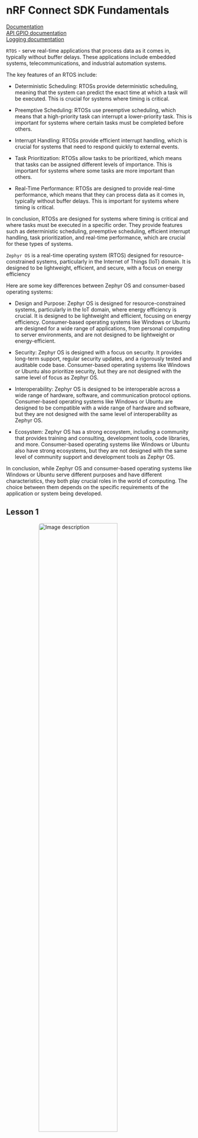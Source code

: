 # nRF Connect SDK Fundamentals

[Documentation](https://developer.nordicsemi.com/nRF_Connect_SDK/doc/latest/nrf/index.html)</br>
[API GPIO documentation](https://developer.nordicsemi.com/nRF_Connect_SDK/doc/latest/zephyr/hardware/peripherals/gpio.html)</br>
[Logging documentation](https://developer.nordicsemi.com/nRF_Connect_SDK/doc/latest/zephyr/services/logging/index.html#logging-api)</br>

`RTOS` - serve real-time applications that process data as it comes in, typically without buffer delays. These applications include embedded systems,
telecommunications, and industrial automation systems.

The key features of an RTOS include:

- Deterministic Scheduling: RTOSs provide deterministic scheduling, meaning that the system can predict the exact time at which a task will be executed.
This is crucial for systems where timing is critical.

- Preemptive Scheduling: RTOSs use preemptive scheduling, which means that a high-priority task can interrupt a lower-priority task. This is important
for systems where certain tasks must be completed before others.

- Interrupt Handling: RTOSs provide efficient interrupt handling, which is crucial for systems that need to respond quickly to external events.

- Task Prioritization: RTOSs allow tasks to be prioritized, which means that tasks can be assigned different levels of importance. This is important
for systems where some tasks are more important than others.

- Real-Time Performance: RTOSs are designed to provide real-time performance, which means that they can process data as it comes in, typically without
buffer delays. This is important for systems where timing is critical.

In conclusion, RTOSs are designed for systems where timing is critical and where tasks must be executed in a specific order. They provide features such
as deterministic scheduling, preemptive scheduling, efficient interrupt handling, task prioritization, and real-time performance, which are crucial
for these types of systems.

`Zephyr OS` is a real-time operating system (RTOS) designed for resource-constrained systems, particularly in the Internet of Things (IoT) domain.
It is designed to be lightweight, efficient, and secure, with a focus on energy efficiency

Here are some key differences between Zephyr OS and consumer-based operating systems:

- Design and Purpose: Zephyr OS is designed for resource-constrained systems, particularly in the IoT domain, where energy efficiency is crucial.
It is designed to be lightweight and efficient, focusing on energy efficiency. Consumer-based operating systems like Windows or Ubuntu are designed
for a wide range of applications, from personal computing to server environments, and are not designed to be lightweight or energy-efficient.

- Security: Zephyr OS is designed with a focus on security. It provides long-term support, regular security updates, and a rigorously tested and
auditable code base. Consumer-based operating systems like Windows or Ubuntu also prioritize security, but they are not designed with the same level of
focus as Zephyr OS.

- Interoperability: Zephyr OS is designed to be interoperable across a wide range of hardware, software, and communication protocol options.
Consumer-based operating systems like Windows or Ubuntu are designed to be compatible with a wide range of hardware and software, but they are not
designed with the same level of interoperability as Zephyr OS.

- Ecosystem: Zephyr OS has a strong ecosystem, including a community that provides training and consulting, development tools, code libraries, and more.
Consumer-based operating systems like Windows or Ubuntu also have strong ecosystems, but they are not designed with the same level of community support
and development tools as Zephyr OS.

In conclusion, while Zephyr OS and consumer-based operating systems like Windows or Ubuntu serve different purposes and have different characteristics,
they both play crucial roles in the world of computing. The choice between them depends on the specific requirements of the application or system
being developed.

## Lesson 1

<img src="./assets/nRF_connect_sdk_2-01.png" alt="Image description"
style="display: block; margin: auto; width: 65%; height: auto; border-radius: 8px;">

`Zephyr RTOS` is an open-source real-time operating system for connected and resource-constrained embedded devices. It includes a scheduler that ensures
predictable/deterministic execution patterns and abstracts out the timing requirements. It also comes with a rich set of fundamental libraries and middleware
that simplifies development and helps reduce a product’s time to market. Zephyr RTOS is highly configurable and enables scalable configurations from
very small configurations for memory-constrained devices (minimum 8 kilobytes, for example, simple LED blinking application) to powerful, feature-rich,
high-processing power devices (multiple MBs of memory) with large memory configurations.

Internally, the nRF Connect SDK code is organized into four main repositories:

- nrf – Applications, samples, connectivity protocols (Nordic)
- nrfxlib – Common libraries and stacks (Nordic)
- Zephyr – RTOS & Board configurations (open source)
- MCUBoot – Secure Bootloader (open source)

<img src="./assets/Lesson_1_build_process-04.png" alt="Image description"
style="display: block; margin: auto; width: 85%; height: auto; border-radius: 8px;">

`west` is a core command-line utility that is internally invoked by the nRF Connect for VS Code to do many tasks including building, and flashing
applications to your board.

The `devicetree` describes the hardware and `Kconfig` generates definitions that configure the whole system.

## Lesson 2

examine how hardware is described in nRF Connect SDK, whether it is a development kit (DK), a System on Chip (SoC), a System in a Package (SiP).

Objectives

- Examine the devicetree API <zephyr/devicetree.h>
- Examine board-level devicetree .dts
- Examine SoC-level devicetree .dtsi
- Understand the purpose of devicetree binding files (.yaml) and the compatible property
- Understand the device driver model <zephyr/device.h>
- Analyze the decoupling between a device driver API and a device driver implementation and the need to have a device pointer
- Examine the generic GPIO interface APIs <zephyr/drivers/gpio.h>
- Practice through hands-on exercises configuring GPIO pins and learn how to read/write to/from GPIO pins and how to set up interrupts for input GPIO pins

### Devicetree

```sh
/dts-v1/;
/ {
        a-node {
                subnode_label: a-sub-node {
                        foo = <3>;
                };
        };
};
```

#### Devicetree bindings (YAML files)

It declares requirements on the contents of devicetree nodes, and provides semantic information about the contents of valid nodes.

```yaml
compatible: "nordic,nrf-sample"
properties:
  num-sample:
    type: int
    required: true
```

Sample DTS file (.dts) with the node `node0` that is set to the compatible `nordic,nrf-sample`. This means the `node0` node must have the required property
`num-sample` and that property must be assigned an integer value. Otherwise, the build will fail.

```sh
node0 {
     compatible = "nordic,nrf-sample";
     num-sample = <3>;
};
```

#### Aliases

name of the property is the name of that alias and the value of the property is a reference to a node in the device tree.

```sh
/ {
        aliases {
                subnode_alias = &subnode_label;
        };
};
```

The purpose here is that your C/C++ application code (Ex: main.c) will use the alias. The definition of fixed aliases (Ex: led0 for the first LED on a
board ) in boards’ dts files can make the application code more portable, as it can avoid hard-coding varying device node names and make the application
code more flexible to changes in the board used.

#### Accessing the devicetree

[Ways to get node-identifier](https://developer.nordicsemi.com/nRF_Connect_SDK/doc/latest/zephyr/build/dts/api-usage.html#node-identifiers)

To get information about a particular devicetree node in your source code, you need a node identifier for it. This is just a C macro that refers to
the node.

node identifier of a-sub-node:

```sh
DT_NODELABEL(subnode-label)
```

To get the value assigned to a certain devicetree property, we can use the macro DT_PROP().

```sh
DT_PROP(DT_NODELABEL(subnode-label), foo)
```

Device tree file is available in path: `<install_path>\zephyr\boards\arm\nrf52833dk_nrf52833\nrf52833dk_nrf52833.dts.`

```sh
cd /home/deimos/ncs/v2.5.0-rc2/zephyr/boards/arm/nrf52dk_nrf52832
code ./nrf52dk_nrf52832.dts
```

### Device driver model

In order to interact with a hardware peripheral or a system block, we need to use a device driver (or driver for short), which is software that deals
with the low-level details of configuring the hardware the way we want.

The following code snippet will take the devicetree node identifier returned by DT_NODELABEL() and return a pointer to the device object.
Then `device_is_ready()` verifies that the device is ready for use, i.e. in a state so that it can be used with its standard API.

```cpp
const struct device *dev;
dev = DEVICE_DT_GET(DT_NODELABEL(uart0));
if (!device_is_ready(dev)) {
    return;
}
```

### GPIO Generic API

To interact with the General-Purpose Input/Output (GPIO) peripheral, we can use the generic API <zephyr/drivers/gpio.h>, which provides user-friendly
functions to interact with GPIO peripherals.

When using any driver in Zephyr, the first step is to initialize it by retrieving the device pointer.

#### Initializing the API

Before using the device pointer contained in gpio_dt_spec led, we need to check if it’s ready using `device_is_ready()`.

```cpp
if (!device_is_ready(led.port)) {
    return;
}
```

#### Configure a single pin

This is done by calling the function `gpio_pin_configure_dt()`, which has the following signature:

```cpp
gpio_pin_configure_dt(&led, GPIO_OUTPUT);
```

The following line configures the pin led.pin as an output that is active low.

```cpp
gpio_pin_configure_dt(&led, GPIO_OUTPUT | GPIO_ACTIVE_LOW);
```

#### Write to an output pin

Writing to an output pin is straightforward by using the function `gpio_pin_set_dt()`, which has the following signature

For example, the following line sets the pin associated with gpio_dt_spec led, which can be denoted as led.pin, to logic 1 “active state”:

```cpp
gpio_pin_set_dt(&led, 1);
```

For example, the following line will toggle the pin led.pin, whenever this API is called.

```cpp
gpio_pin_toggle_dt(&led);
```

#### Read from an input pin

Reading a pin configured as an input is not as straightforward as writing to a pin configured as an output.
There are two possible methods to read the status of an input pin:

##### Polling

Polling means continuously reading the status of the pin to check if it has changed. To read the current status of a pin, all you need to do is to
call the function `gpio_pin_get_dt()`

For example, the following line reads the current status of led.pin saves it in a variable called val.

```cpp
val = gpio_pin_get_dt(&led);
```

##### Interrupt method

(Interrupt handler is also known as an interrupt service routine)

You can only configure an interrupt on a GPIO pin configured as an input.

1. Configure the interrupt on a pin.

   The following line will configure an interrupt on dev.pin on the change to logical level 1.

   ```cpp
   gpio_pin_interrupt_configure_dt(&button,GPIO_INT_EDGE_TO_ACTIVE);
   ```

2. Define the callback function `pin_isr()`.

   The signature (prototype) of the callback function is shown below

   ```cpp
   void pin_isr(const struct device *dev, struct gpio_callback *cb, gpio_port_pins_t pins);
   ```

3. Define a variable of type static struct `gpio_callback` as shown in the code line below.

   ```cpp
   static struct gpio_callback pin_cb_data;
   ```

4. Initialize the gpio callback variable `pin_cb_data` using `gpio_init_callback()`.

   For example, the following line will initialize the `pin_cb_data` variable with the callback function `pin_isr` and the bit mask of pin `dev.pin`.
   Note the use of the macro `BIT(n)`, which simply gets an unsigned integer with bit position `n` set.

   ```cpp
   gpio_init_callback(&pin_cb_data, pin_isr, BIT(dev.pin));
   ```

5. The final step is to add the callback function through the function `gpio_add_callback()`.

   For example, the following line adds the callback function that we set up in the previous steps.

   ```cpp
   gpio_add_callback(button.port, &pin_cb_data);
   ```

### Program example - blinky

1. Include modules

   ```cpp
   #include <zephyr/kernel.h>
   #include <zephyr/drivers/gpio.h>
   ```

2. Define the node identifier

   ```cpp
   #define LED0_NODE DT_ALIAS(led0)
   ```

3. Retrieve the device pointer, pin number, and configuration flags.

   ```cpp
   static const struct gpio_dt_spec led = GPIO_DT_SPEC_GET(LED0_NODE,  gpios);
   ```

4. Verify that the device is ready for use

   ```cpp
   if (!device_is_ready(led.port)) {
       return;
   }
   ```

5. Configure the GPIO pin

   ```cpp
   int ret;
   ret = gpio_pin_configure_dt(&led, GPIO_OUTPUT_ACTIVE);
   if (ret < 0) {
       return;
   }
   ```

6. Continuously toggle the GPIO pin

   ```cpp
   while (1) {
       ret = gpio_pin_toggle_dt(&led);
       if (ret < 0) {
           return;
       }
       k_msleep(SLEEP_TIME_MS);
   }
   ```

## Lesson 3

Create a minimal working application from scratch and add our own custom files and configurations to customize the application.

```sh
app/
|-- CMakeLists.txt
|-- Kconfig
|-- prj.conf
|-- <board_name>.overlay
|-- src/
    |-- main.c
```

Objectives

- Understand the use of Kconfig configuration files to enable and configure the different software modules available in the nRF Connect SDK
- Examine an application configuration file and a board configuration file and understand the relation between them
- Learn how to explore the available configuration options of a certain software module using guiconfig
- Understand multi-image builds, and how a child-image is added to your application
- Practice through hands-on exercises how to create an application from scratch, and how to add modules using Kconfig and modify the devicetree

### Configuration files

#### Application & board

Each configuration option must start with the prefix CONFIG_ followed by the name of the software module to configure, then the value to be set, with
no spaces around the equals sign.

```sh
CONFIG_<symbol_name>=<value>
```

- App cfg: prj.conf
- Brd cfg: <board_name>_defconfig in <nRF Connect SDK Installation Path>\zephyr\boards\arm\nrf52833dk_nrf52833.

You should never modify any board configuration files. Instead, rely on the application configuration file to set newconfigurations
and subsequently overwrite any default board configurations if needed.  If you change the board configuration file directly, then these changes will
apply for all projects using that board.

#### Kernel Configuration (Kconfig)

An alternative way to modify the contents of the prj.conf (application configuration file) is by using the Kconfig view.
It groups all functionalities provided by the Zephyr kernel into menus and submenus which can be viewed in a graphical tree format.

If instead of Kconfig, you find GUIconfig, you can still view Kconfig by viewing the submenu under Guiconfig.

<img src="./assets/kconfig.png" alt="Image description"
style="display: block; margin: auto; width: 85%; height: auto; border-radius: 8px;">

### Devicetree overlays, CMake, and multi-image builds

(PATH to fully compiled devicetree of a build: application_path/build/zephyr/zephyr.dts)

It is not recommended to modify the devicetree directly, so instead we use devicetree overlays to do this.
The overlay only needs to include the node and property it wants to modify.

```sh
&spi1{
 status = "okay";
};
&pinctrl {
 spi1_default: spi1_default {
  group1 {
   psels = <NRF_PSEL(SPIM_MOSI, 0, 25)>;
  };
 };
 spi1_sleep: spi1_sleep {
  group1 {
   psels = <NRF_PSEL(SPIM_MOSI, 0, 25)>;
  };
 };
};
```

The overlay file shown above will set node spi1 to have the status okay, essentially enabling this node. Then it is changing the pin configuration for
the SPIM_MOSI line to pin 25 by changing the appropriate sub-nodes and properties in the &pinctrl node. Note that you must change the pin configuration
for both the default and sleep states.

### CMake

The file `CMakeLists.txt` is the main CMake project file and the source of this build process configuration.

### Multi-Image Builds

he firmware running on a device can consist of one application or image, or it can consist of multiple images, making it a multi-image build.

Multi-image builds are used in the following cases:

- Applications that have DFU enabled (serial, USB-CDC, BLE, etc.)
- Multi-core or multi-partition targets (nRF53 and nRF9160)

### App from scratch

Necessary 3 files:

- `/src/main.c`
- `prj.conf`
- `CMakeLists.txt`

CMakeLists

```sh
cmake_minimum_required(VERSION 3.20.0)
find_package(Zephyr REQUIRED HINTS $ENV{ZEPHYR_BASE})
project(hello_world)
target_sources(app PRIVATE src/main.c)
```

main.c

```cpp
#include <zephyr/kernel.h>
#include <zephyr/sys/printk.h>

void main(void)
{
 while(1) {
  printk("Hello World!\n\r");
  k_msleep(1000);
 }
}
```

### Adding custom configurations

create a file called Kconfig in the application directory (the same location as CMakeLists.txt and prj.conf). Make sure the file does not have a file extension.

```sh
source "Kconfig.zephyr"
config MYFUNCTION
  bool "Enable my function"
  default n
```

In CMakeLists.txt, we want the addition of the custom files to be conditional. Change the last line to use the function target_sources_ifdef(), like this:

```sh
target_sources_ifdef(CONFIG_MYFUNCTION app PRIVATE src/myfunction.c)
```

Enable the config by adding the following line to prj.conf

```sh
CONFIG_MYFUNCTION=y
```

Update main.c

```cpp
#include <zephyr/kernel.h>
#include <zephyr/sys/printk.h>
#ifdef CONFIG_MYFUNCTION
#include "myfunction.h"
#endif
void main(void)
{
 while(1){
  #ifdef CONFIG_MYFUNCTION
  int a = 3, b = 4;
   printk("The sum of %d and %d is %d\n\r", a, b, sum(a,b));
  #else
   printk("MYFUNCTION not enabled\r\n");
   return;
  #endif
  k_msleep(1000);
 }
}
```

Build and flash the application

If you will change in prj.conf to

```sh
CONFIG_MYFUNCTION=n
```

you will get the output: `MYFUNCTION not enabled`

### Modifying the devicetree - changing the baud rate at which information is sent to the console

Create an overlay file in the application directory (the same location as CMakeLists.txt and prj.conf) with the name of the board you’re using,
in our case nrf52833dk_nrf52833.overlay

In nRF Connect for VS Code, in the Details View, there is an option to create an overlay file with the same board name used for the build.

Add the following to the overlay file, which can be found in the root directory of the application, to change this property:

```sh
&uart0 {
 current-speed = <9600>;
};
```

Do a `pristine build` and flash the sample to the board.

Observe that the serial terminal doesn’t show any output. This is because we changed the baud rate in the application to 9600 baud/sec while the
serial terminal is launched with the default baud rate of 115200 baud/sec

## Lesson 4

We will learn more about logging using both the simple method of `printk()` and a sophisticated method using the advanced logging module.

- Learn how to print strings and formatted strings to a console using `printk()`
- Recognize the limitations of `printk()`
- Learn how to print strings and formatted strings to a console using the logger module
- Learn how to hex dump variables using the logger module
- Explore the logger module features
- Practice through hands-on exercises enabling/configuring software modules

### `printk()`

```cpp
#include <zephyr/sys/printk.h>
```

The syntax `printk()` is similar to the standard printf() in C.
However, `printk()` is a less advanced function that only supports a subset of the features that printf() does, making it optimized for embedded development.

A basic set of specifiers are supported:

- Signed decimal: %d, %i and its subcategories
- Unsigned decimal: %u and its subcategories
- Unsigned hexadecimal: %x (%X is treated as %x)
- Pointer: %p
- String: %s
- Character: %c
- Percent: %%
- New line: \n
- Carriage return: \r

Field width (with or without leading zeroes) is supported. Length attributes h, hh, l, ll and z are supported.
However, integral values with lld and lli are only printed if they fit in a long, otherwise ERR is printed.
Full 64-bit values may be printed with llx. Flags and precision attributes (float and double) are not supported by default,
but can be enabled manually (lesson 6).

Examples of use:

```cpp
printk("Button 1 was pressed!\n\r");

int x = 44;
printk("The value of x is %d\n\r",x);
```

To use `printk()` you need to:

1. Include the console drivers (enabling the configuration option CONFIG_CONSOLE in the application configuration file).
2. Select the console (UART console (CONFIG_UART_CONSOLE) and RTT console (CONFIG_RTT_CONSOLE)).
3. Include the header file `<zephyr/sys/printk.h>` in your application source code.

### Logger module

prj.conf

```sh
CONFIG_LOG=y
```

```cpp
#include <zephyr/logging/log.h>

LOG_MODULE_REGISTER(Less4_Exer2,LOG_LEVEL_DBG);
```

Recommended method for sending messages to a console, unlike the `printk()` function, which will not return until all bytes of the message are sent.

- Multiple backends
- Compile time filtering on module level
- Run time filtering independent for each backend
- Timestamping with user-provided function
- Dedicated API for dumping data
- Coloring of logs
- `printk()` support – printk message can be redirected to the logger

By using proper configuration options, logs can be gradually removed from compilation to reduce image size and execution time when logs are not needed.
During compilation, logs can be filtered out based on module and severity level.

When logging is enabled globally, it works for all modules. However, modules can disable logging locally.
Every module can specify its own logging level (`LOG_LEVEL_[level]`) or use `LOG_LEVEL_NONE`, which will disable the logging for that module.

The logger module is designed to be thread-safe and minimizes the time needed to log the message.

#### Severity levels

|||||
|---|---|---|---|
|1 (most severe) | Error | Severe error conditions | LOG_LEVEL_ERR |
|2 | Warning | Conditions that should be taken care of | LOG_LEVEL_WRN |
| 3 | Info | Informational messages that require no action | LOG_LEVEL_INF |
| 4 (least severe) | Debug Debugging messages | LOG_LEVEL_DBG|

`LOG_X` for standard printf-like messages, where `X` can be `DBG`, `INF`, `WRN`, or `ERR`.

```cpp
LOG_INF("Exercise %d",2);
LOG_DBG("A log message in debug level");
LOG_WRN("A log message in warning level!");
LOG_ERR("A log message in Error level!");
```

#### Dumping data

`LOG_HEXDUMP_X`  macros for dumping data where `X` can be `DBG`, `INF`, `WRN`, or `ERR`.

```cpp
uint8_t data[] = {0x00, 0x01, 0x02, 0x03,
                  0x04, 0x05, 0x06, 0x07,
                  'H', 'e', 'l', 'l','o'};
LOG_HEXDUMP_INF(data, sizeof(data),"Sample Data!");
```

#### Kconfig logging options

|||
|---|---|
|LOG_MODE_DEFERRED| Deferred mode is used by default. Log messages are buffered and processed later. This mode has the least impact on the application. Time-consuming processing is deferred to the known context.|
|LOG_PROCESS_THREAD|  A thread is created by the logger subsystem (deferred mode). This thread is woken up periodically (LOG_PROCESS_THREAD_SLEEP_MS) or whenever the number of buffered messages exceeds the threshold (LOG_PROCESS_TRIGGER_THR).|
|LOG_BACKEND_UART | Send logs to the UART console.|
|LOG_BACKEND_SHOW_COLOR | Prints errors in red and warnings in yellow. Not all terminal emulators support this feature.|
|LOG_BACKEND_FORMAT_TIMESTAMP | Timestamp is formatted to `hh:mm:ss.ms,us`.|
|LOG_MODE_OVERFLOW | If there is no space to log a new message, the oldest one is dropped.|

## Lesson 5

Learn how to use the UART driver in an interrupt-driven fashion so that when new data arrives the application is interrupted and a callback
function (ISR) is called.

Objectives

- Learn how to send/receive data over UART in asynchronous mode (interrupt-driven)
- Learn how to configure the UART peripheral hardware through the UART API
- Examine and practice the use of the UART driver API

Data transfer is done serially. It starts with a starting bit, usually by driving logic low for one clock cycle.
In the next n clock cycles, n bits are sent sequentially from the transmitter (n is usually 8). Optionally,
1 parity bit can be added to improve transfer reliability. In the end, the data wire is usually pulled up high to indicate the end of transfer.

Parity bit: A parity bit describes the evenness or oddness of the data and is a way for the receiver to tell if the data has changed during transmission.

### UART Driver

In Zephyr, there are three different ways to access the UART peripheral, all with different API functions; polling, interrupts-driven and asynchronous.

Polling - `uart_poll_in()` reading function and `uart_poll_out()` writing function.
Asynchronous API - the most efficient way to use UART, it allows to read and write data in the background using EasyDMA.

#### Enable driver

1. Enable for use by adding `prj.conf`

      ```sh
      CONFIG_SERIAL=y
      CONFIG_UART_ASYNC_API=y
      ```

2. Include the header file

      ```cpp
      #include <zephyr/drivers/uart.h>
      ```

3. Create an instance of uart device structure

      ```cpp
      const struct device *uart = DEVICE_DT_GET(DT_NODELABEL(uart0));
      if (!device_is_ready(uart)) {
         return;
      }
      ```

      The pointer `uart` of type `struct device` is the structure that is used when interacting with the UART API.
      On the other hand, `uart0` is the node label of the devicetree node that represents the UART hardware controller on the chip.

#### UART Configurations

1. Configuration of UART communication

      The default static configuration of the UART hardware is obtained from the devicetree.

      ```cpp
      const struct uart_config uart_cfg = {
      .baudrate = 115200,
      .parity = UART_CFG_PARITY_NONE,
      .stop_bits = UART_CFG_STOP_BITS_1,
      .data_bits = UART_CFG_DATA_BITS_8,
      .flow_ctrl = UART_CFG_FLOW_CTRL_NONE
      };

      int err = uart_configure(uart, &uart_cfg);

      if (err == -ENOSYS) {
         return -ENOSYS;
      }
      ```

2. Define callback function

      The callback function should have the following signature:

      ```cpp
      static void uart_cb(const struct device *dev, struct uart_event *evt, void *user_data)
      {
         switch (evt->type)
         {
            case UART_TX_DONE:
            // do something
            break;
            case UART_TX_ABORTED:
            // do something
            break;
            case UART_RX_RDY:
            // do something
            break;
            case UART_RX_BUF_REQUEST:
            // do something
            break;
            case UART_RX_BUF_RELEASED:
            // do something
            break;
            case UART_RX_DISABLED:
            // do something
            break;
            case UART_RX_STOPPED:
            // do something
            break;
            default:
            break;
         }
      }
      ```

3. Register the callback function by calling the function `uart_callback_set()`, which takes three parameters.

      ```cpp
      err = uart_callback_set(uart, uart_cb, NULL);
      if (err) {
         return err;
      }
      ```

#### Receive data

1. Declare a receive buffer to store the incoming data.

      ```cpp
      static uint8_t rx_buf[10] = {0}; //A buffer to store incoming UART data
      ```

2. To start receiving, call the uart_rx_enable() function, and pass the address of the receive buffer.

      ```cpp
      uart_rx_enable(uart, rx_buf, sizeof(rx_buf), 100);
      ```

3. The data received is accessible through the UART callback on the UART_RX_RDY event.
`evt->data.rx.len`, `evt->data.rx.offset`, `evt->rx.buf[rx.offset]`, `evt->rx.buf[rx.offset+rx.len]`

4. Continuous reception is not enabled by default. Once the receive buffer is full, you must manually enable reception.

      ```cpp
      case UART_RX_DISABLED:
         uart_rx_enable(dev, rx_buf, sizeof(rx_buf), 100);
         break;
      ```

#### Transmit data

1. Define a transmission buffer to hold the data to be sent.

   ```cpp
   static uint8_t tx_buf[] =  {"nRF Connect SDK Fundamentals Course \n\r"};
   ```

2. Call the function `uart_tx()` to send the data over UART.

   ```cpp
   err = uart_tx(uart, tx_buf, sizeof(tx_buf), SYS_FOREVER_US);
   if (err) {
      return err;
   }
   ```

   The function returns immediately and the sending is actually managed internally by the UART driver.

If your application needs to take action once the whole transmission buffer is transmitted, you could do that by using the `UART_TX_DONE` event
in the UART callback function.

```cpp
case UART_TX_DONE:
  // Do something here if needed  
  break;
```

UART driver in nRF Connect SDK doesn't support interrupts.</br>
CTS stands for clear to send and is used when hardware flow control is enabled to receive the other module’s RTS (ready to send) signal to indicate
that it can begin sending data.</br>

## Lesson 6

The basics of I2C and learn how to use the I2C driver in nRF.

Objectives

- Learn how to use the I2C driver in nRF Connect SDK
- Practice using the I2C driver APIs through a hands-on exercise
- Communicate with an external sensor using the I2C bus

### I2C Protocol

Since it uses 2-wire, the I2C protocol is also known as the Two-Wire Interface (TWI).

I2C controllers on Nordic’s chips support multiple speeds: 100 (I2C_BITRATE_STANDARD), 400 (I2C_BITRATE_FAST) and 1000 (I2C_BITRATE_FAST_PLUS) kbps.
The default speed is 100 kbps.
I2C wires are called serial clock (SCL) and serial data (SDA)

The SCL is generated by the I2C master to sync all devices on the bus to one clock, while the SDA line is bidirectional, so data can travel in
either direction (from master to slave or slave to master).

Each I2C slave device has a unique address that distinguishes it from the other I2C slave devices on the same bus. The address is usually a 7-bit
value, however, some I2C slave devices also use a 10-bit value.

### I2C Driver

1. Enable driver in `prj.conf`

      ```sh
      CONFIG_I2C=y
      ```

2. Include header of the I2C API in your source code file.

      ```cpp
      #include <zephyr/drivers/i2c.h>
      ```

3. Specify which I2C controller your device (sensor) is connected to and its I2C address.

      If the sensor is not already defined in the board’s devicetree, you need to manually add your sensor as a child devicetree node to the i2c
      controller, using a devicetree overlay file.</br></br>

      3.1 Create overlay files.</br>

      From the details panel, expand Input files and create an overlay file.
      This will create an empty overlay file in your application root directory.</br></br>

      3.2 In the overlay file, specify the I2C controller that your sensor is connected to and its address.</br>

      At a minimum, you need to specify the compatible, the address of the i2c target device, and its label.

      ```sh
      &i2c0 {
         mysensor: mysensor@4a{
            compatible = "i2c-device";
            reg = < 0x4a >;
            label = "MYSENSOR";
         };
      };
      ```

4. Define the node identifier.

      Use devicetree macro `DT_NODELABEL()` to get the node identifier symbol `I2C0_NODE`, which will represent the I2C hardware controller `i2c0`.

      ```cpp
      #define I2C0_NODE DT_NODELABEL(mysensor)
      ```

5. Retrieve the API-specific device structure.

      Macro call `I2C_DT_SPEC_GET()` returns the structure `i2c_dt_spec`, which contains the device pointer for the I2C bus, as well as the target address.

      ```cpp
      static const struct i2c_dt_spec dev_i2c = I2C_DT_SPEC_GET(I2C0_NODE);
      ```

6. Use `device_is_ready()` to verify that the device is ready to use.

      ```cpp
      if (!device_is_ready(dev_i2c.bus)) {
         printk("I2C bus %s is not ready!\n\r",dev_i2c.bus->name);
         return;
      }
      ```

### I2C Write

```cpp
uint8_t config[2] = {0x03,0x8C};
ret = i2c_write_dt(&dev_i2c, config, sizeof(config));
if(ret != 0){
 printk("Failed to write to I2C device address %x at reg. %x n", dev_i2c->addr,config[0]);
}
```

### I2C Read

```cpp
uint8_t data;
ret = i2c_read_dt(&dev_i2c, &data, sizeof(data));
if(ret != 0){
 printk("Failed to read from I2C device address %x at Reg. %x n", dev_i2c->addr,config[0]);
}
```

### I2C Write/Read

```cpp
uint8_t sensor_regs[2] ={0x02,0x00};
uint8_t temp_reading[2]= {0};
int ret = i2c_write_read_dt(&dev_i2c,&sensor_regs[0],1,&temp_reading[0],1);
if(ret != 0){
 printk("Failed to write/read I2C device address %x at Reg. %x n", dev_i2c->addr,sensor_regs[0]);
}
```

Writing and subsequently reading is a common operation in the I2C protocol because you need to write the register you want to read from before reading.

## Lesson 7 - Multithreaded applications

How to create threads with different priorities and learn about the scheduler’s behavior through features like time slicing and workqueues in Zephyr RTOS.

Objectives:

- Understand the main difference between bare-metal vs RTOS programming, including both advantages and disadvantages in utilizing an RTOS
- Get familiarized with Zephyr RTOS execution model, ISRs, threads, thread’s life-cycle and inter-task communication/synchronization mechanisms, and
the scheduler
- Learn the basics of kernel services related to threads (user-defined threads, system threads, workqueue threads)
- Learn about preemptive scheduling and time-slicing through hands-on exercises
- Practice through hands-on exercises how to create threads, thread yielding and sleeping
- Practice through hands-on exercises how to offload work to a workqueue

### Bare-metal vs RTOS-based application

#### Bare-metal

A bare-metal application, at its core, is just a big loop in the main function right after you have initialized the hardware/software at the device
powerup/reset routines. All the execution is sequential logic, in other words, all instructions are executed in sequence unless interrupted by an
interrupt service routine (ISR). So the only non-sequential logic you have in bare-metal programming makes use of exceptions.</br>

In general, a bare-metal program is typically more power-efficient, uses less memory, and in some situations runs faster. For applications with simple
to average complexity, it is a good enough solution to have one sequential logic in a loop. Especially considering bare-metal programs are more
power-efficient and use less memory. However, your application can very easily get quite complex in terms of maintaining the architecture as sequential
logic. This is where using a real-time operating system (RTOS) becomes advantageous.

#### RTOS

Designing your application on top of an operating system allows you to have multiple concurrent logics in your application running in different
execution units called threads, making your architecture simple, as opposed to just one sequential logic running in your main function in standalone mode.</br>

The core of an RTOS is called the kernel and controls everything in the system. The other big added advantage is the huge resources of libraries,
drivers, and protocol stacks that are natively available by an RTOS like Zephyr.</br>

Interrupt Service Routines (ISRs) are available in both RTOS-based applications and bare-metal applications. They are generated asynchronously by the
different devices drivers configured(including callback functions) and protocols stacks.</br>

Having the main() function is optional in Zephyr RTOS-based applications. This is because the main thread automatically spawned by the RTOS will do
the necessary RTOS initialization, including scheduler/kernel setup, and core drivers setup.

### Zephyr RTOS basics

#### Threads

A thread is the smallest logical unit of execution for the RTOS scheduler (covered later in this topic) that is competing for the CPU time.

- Running: The running thread is the one that is currently being executed by the CPU.

- Runnable: A thread is marked as “Runnable” when it has no other dependencies with other threads or other system resources to proceed further in execution.
The only resource this thread is waiting for is the CPU time, also known as “Ready” state.

- Non-runnable: A thread that has one or more factors that prevent its execution is deemed to be unready, and cannot be selected as the current thread.
This can, for example, be because they are waiting for some resource that is not yet available or they have been terminated or suspended,
also known as “Unready” state.

#### System threads

Thread that is spawned automatically by Zephyr RTOS during initialization.

- Main thread - executes the necessary RTOS initializations and calls the application’s main() function, if it exists.

- Idle thread - runs when there is no other work to do.

#### User-created threads

User can define their own threads to assign tasks to.
For example, a user can create a thread to delegate reading sensor data, another thread to process data, and so on.

#### Workqueue threads

`Common execution unit` in `nRF Connect SDK` is a `work item`, which is nothing more than a user-defined function that gets called by a dedicated thread
called a `workqueue thread`.

The main use of this is to offload non-urgent work from an ISR or a high-priority thread to a lower priority thread.
You do not need to create and initialize a workqueue if submitting work items to the system workqueue.
ISR or high priority thread submits work into a workqueue, and the dedicated workqueue thread pulls out a work item in a first in, first out (FIFO) order.

#### Threads Priority

Threads are assigned an integer value to indicate their priority, which can be either negative or non-negative.

A thread with a `negative priority` is classified as a `cooperative thread` (`CONFIG_NUM_COOP_PRIORITIES` and is, by default, equal to 16).
Thread with a `non-negative priority` is classified as a `preemptible thread` (`CONFIG_NUM_PREEMPT_PRIORITIES` and is, by default, equal to 15).

#### Scheduler

The scheduler is the part of the RTOS responsible for scheduling which tasks are running, i.e using CPU time, at any given time.
It does this using a scheduling algorithm to determine which task should be the next to run.

##### Rescheduling point

Zephyr RTOS is by default a tickless RTOS. A tickless RTOS is completely event-driven, which means that instead of having periodic timer interrupts
to wake up the scheduler, it is woken based on events known as rescheduling points.</br>

Rescheduling points are:

- When a thread calls `k_yield()`, the thread’s state is changed from “Running” to “Ready”.
- Unblocking a thread by giving/sending a kernel synchronization object like a semaphore, mutex or alert, causes the thread’s state to be changed from
“Unready” to “Ready”.
- When a receiving thread gets new data from other threads using data passing kernel objects, the data receiving thread’s state is changed from
“Waiting” to “Ready”.
- When time slicing is enabled and the thread has run continuously for the maximum time slice time allowed, the thread’s state
is changed from “Running” to “Ready”.

#### ISR

Interrupt Service Routines (ISRs) are generated asynchronously by the device drivers and protocol stacks.
They are not scheduled (This includes callback functions).
ISRs preempt the execution of the current thread, allowing the response to occur with very low overhead.

### Create application with threads

1. Define the stack size and scheduling priority of the two threads that we will use when defining them.

      ```cpp
      #define STACKSIZE 1024 // Stack sizes should always be a power of two (512, 1024, 2048, etc.).
      #define THREAD0_PRIORITY 7
      #define THREAD1_PRIORITY 7
      ```

2. Define the threads

      ```cpp
      void thread1(void)
      {
      while (1) {
         printk("Hello, I am thread1\n");

         k_yield(); // Set to lower priority and allow to run other threads
         // OR set thread to sleep
         //k_msleep(5);
         }
      }
      // ...
      ```

3. Initialize threads

      ```cpp
      K_THREAD_DEFINE(thread0_id, STACKSIZE, thread0, NULL, NULL, NULL,
            THREAD0_PRIORITY, 0, 0);
      K_THREAD_DEFINE(thread1_id, STACKSIZE, thread1, NULL, NULL, NULL,
            THREAD1_PRIORITY, 0, 0);
      ```

4. If threads cannot sleep or yield, enable timeslicing in prj.conf to prevent starvation

      The scheduler will preempt the running thread after the configured amount of time (10 ms in this case) regardless of what it is doing

      ```sh
      CONFIG_TIMESLICING=y
      CONFIG_TIMESLICE_SIZE=10
      CONFIG_TIMESLICE_PRIORITY=0
      ```

      The scheduler will check and preempt only equal priority thread, thus if we will use code below, thread0 will starve thread1 forever

      ```cpp
      #define THREAD0_PRIORITY 6
      #define THREAD1_PRIORITY 7
      ```

### Workqueue creation

1. Define threads with different priorities

      ```cpp
      #define THREAD0_PRIORITY 2 
      #define THREAD1_PRIORITY 3
      #define WORKQ_PRIORITY   4
      ```

2. Create threads with delta times

      ```cpp
      static inline void emulate_work()
      {
         for(volatile int count_out = 0; count_out < 150000; count_out ++);
      }

      void thread0(void)
      {
         uint64_t time_stamp;
         int64_t delta_time;
         while (1) {
            time_stamp = k_uptime_get();
            emulate_work();
            delta_time = k_uptime_delta(&time_stamp);
            printk("thread0 yielding this round in %lld ms\n", delta_time);
            k_msleep(20);
         }
      }
      ```

      Offload work from high priority task if necessary

      ```cpp
      struct work_info {
         struct k_work work;
         char name[25];
      } my_work;

      void offload_function(struct k_work *work_tem)
      {
         emulate_work();
      }

      k_work_queue_start(&offload_work_q, my_stack_area,
                        K_THREAD_STACK_SIZEOF(my_stack_area), WORKQ_PRIORITY,
                        NULL);
      strcpy(my_work.name, "Thread0 emulate_work()");
      k_work_init(&my_work.work, offload_function);

      k_work_submit_to_queue(&offload_work_q, &my_work.work);
      ```
